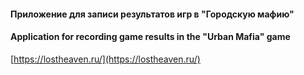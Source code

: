 #### Приложение для записи результатов игр в "Городскую мафию"  
#### Application for recording game results in the "Urban Mafia" game  
[https://lostheaven.ru/](https://lostheaven.ru/)